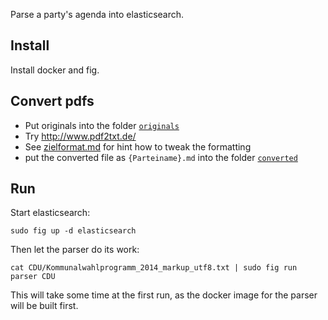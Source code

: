 Parse a party's agenda into elasticsearch.

## Install

Install docker and fig.

## Convert pdfs

- Put originals into the folder [`originals`](originals)
- Try http://www.pdf2txt.de/
- See [zielformat.md](zielformat.md) for hint how to tweak the formatting
- put the converted file as `{Parteiname}.md` into the folder [`converted`](converted)

## Run

Start elasticsearch:

    sudo fig up -d elasticsearch

Then let the parser do its work:

    cat CDU/Kommunalwahlprogramm_2014_markup_utf8.txt | sudo fig run parser CDU

This will take some time at the first run, as the docker image for the
parser will be built first.

